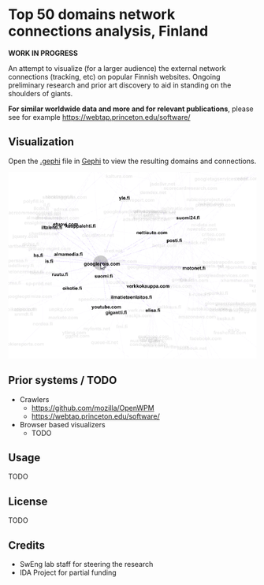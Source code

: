 Top 50 domains network connections analysis, Finland
====================

**WORK IN PROGRESS**

An attempt to visualize (for a larger audience) the external network connections (tracking, etc) on popular Finnish websites. 
Ongoing preliminary research and prior art discovery to aid in standing on the shoulders of giants.

**For similar worldwide data and more and for relevant publications**, please see for example https://webtap.princeton.edu/software/

## Visualization

Open the [.gephi](https://github.com/koivunen/topsitenetspi/raw/master/50domainia.gephi) file in [Gephi](https://gephi.org/) to view the resulting domains and connections. 

![example](example.png "Example")

## Prior systems / TODO
 - Crawlers
    - https://github.com/mozilla/OpenWPM
    - https://webtap.princeton.edu/software/
 - Browser based visualizers
    - TODO
    
 
## Usage

TODO
 
## License

TODO

## Credits
 - SwEng lab staff for steering the research
 - IDA Project for partial funding
 
